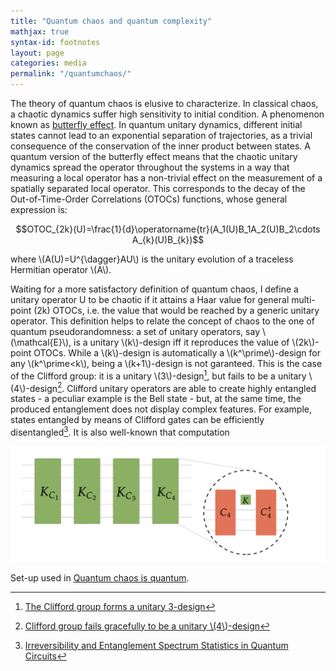 ```yaml
---
title: "Quantum chaos and quantum complexity"
mathjax: true
syntax-id: footnotes
layout: page
categories: media
permalink: "/quantumchaos/"
---
```



The theory of quantum chaos is elusive to characterize. In classical chaos, a chaotic dynamics suffer high sensitivity to initial condition. A phenomenon known as [butterfly effect](https://en.wikipedia.org/wiki/Butterfly_effect). In quantum unitary dynamics, different initial states cannot lead to an exponential separation of trajectories, as a trivial consequence of the conservation of the inner product between states.  A quantum version of the butterfly effect means that the chaotic unitary dynamics spread the operator throughout the systems in a way that measuring a local operator has a non-trivial effect on the measurement of a spatially separated local operator. This corresponds to the decay of the Out-of-Time-Order Correlations (OTOCs) functions, whose general expression is:

$$OTOC_{2k}(U)=\frac{1}{d}\operatorname{tr}(A_1(U)B_1A_2(U)B_2\cdots A_{k}(U)B_{k})$$

where \\(A(U)=U^{\dagger}AU\\) is the unitary evolution of a traceless Hermitian operator \\(A\\).

Waiting for a more satisfactory definition of quantum chaos, I define a unitary operator U to be chaotic if it attains a Haar value for general multi-point (2k) OTOCs, i.e. the value that would be reached by a generic unitary operator. This definition helps to relate the concept of chaos to the one of quantum pseudorandomness: a set of unitary operators, say \\(\mathcal{E}\\), is a unitary \\(k\\)-design iff it reproduces the value of \\(2k\\)-point OTOCs. While a \\(k\\)-design is automatically a \\(k^\prime\\)-design for any \\(k^\prime<k\\), being a \\(k+1\\)-design is not garanteed. This is the case of the Clifford group: it is a unitary \\(3\\)-design[^1], but fails to be a unitary \\(4\\)-design[^2]. Clifford unitary operators are able to create highly entangled states - a peculiar example is the Bell state - but, at the same time, the produced entanglement does not display complex features. For example, states entangled by means of Clifford gates can be efficiently disentangled[^3]. It is also well-known that computation

[^1]: [The Clifford group forms a unitary 3-design](https://arxiv.org/abs/1510.02769)
[^2]: [Clifford group fails gracefully to be a unitary \\(4\\)-design](https://arxiv.org/abs/1609.08172)
[^3]: [Irreversibility and Entanglement Spectrum Statistics in Quantum Circuits](https://arxiv.org/abs/1407.4419)

![transitions](websiteprova1.jpg)
  
  Set-up used in [Quantum chaos is quantum](https://arxiv.org/abs/2102.08406).

